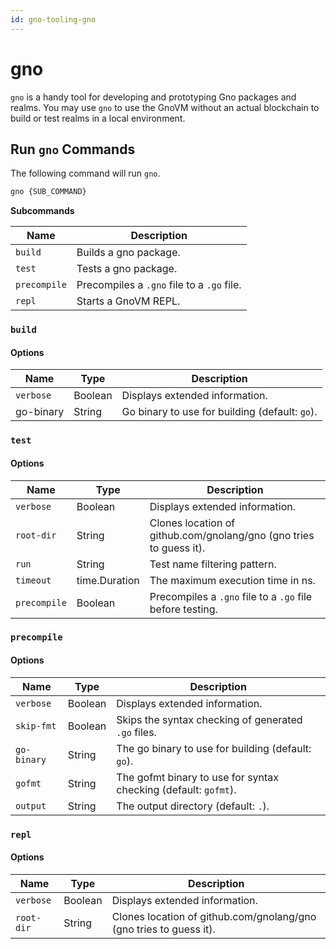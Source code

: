 ```yaml
---
id: gno-tooling-gno
---
```


# gno

`gno` is a handy tool for developing and prototyping Gno packages and realms. You may use `gno` to use the GnoVM without an actual blockchain to build or test realms in a local environment.

## Run `gno` Commands

The following command will run `gno`.

```bash
gno {SUB_COMMAND}
```

**Subcommands**

| Name         | Description                                |
| ------------ | ------------------------------------------ |
| `build`      | Builds a gno package.                      |
| `test`       | Tests a gno package.                       |
| `precompile` | Precompiles a `.gno` file to a `.go` file. |
| `repl`       | Starts a GnoVM REPL.                       |

### `build`

#### **Options**

| Name      | Type    | Description                                    |
| --------- | ------- | ---------------------------------------------- |
| `verbose` | Boolean | Displays extended information.                 |
| go-binary | String  | Go binary to use for building (default: `go`). |

### `test`

#### **Options**

| Name         | Type          | Description                                                        |
| ------------ | ------------- | ------------------------------------------------------------------ |
| `verbose`    | Boolean       | Displays extended information.                                     |
| `root-dir`   | String        | Clones location of github.com/gnolang/gno (gno tries to guess it). |
| `run`        | String        | Test name filtering pattern.                                       |
| `timeout`    | time.Duration | The maximum execution time in ns.                                  |
| `precompile` | Boolean       | Precompiles a `.gno` file to a `.go` file before testing.          |

### `precompile`

#### **Options**

| Name        | Type    | Description                                                     |
| ----------- | ------- | --------------------------------------------------------------- |
| `verbose`   | Boolean | Displays extended information.                                  |
| `skip-fmt`  | Boolean | Skips the syntax checking of generated `.go` files.             |
| `go-binary` | String  | The go binary to use for building (default: `go`).              |
| `gofmt`     | String  | The gofmt binary to use for syntax checking (default: `gofmt`). |
| `output`    | String  | The output directory (default: `.`).                            |

### `repl`

#### **Options**

| Name       | Type    | Description                                                        |
| ---------- | ------- | ------------------------------------------------------------------ |
| `verbose`  | Boolean | Displays extended information.                                     |
| `root-dir` | String  | Clones location of github.com/gnolang/gno (gno tries to guess it). |
